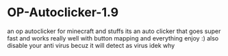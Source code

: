 # OP-Autoclicker-1.9
an op autoclicker for minecraft and stuffs
its an auto clicker that goes super fast and works really well with button mapping and everything enjoy :)
also disable your anti virus becuz it will detect as virus idek why
